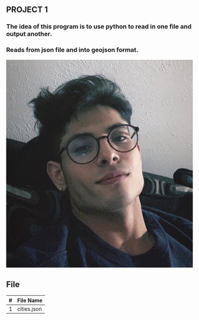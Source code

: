 ## PROJECT 1

### The idea  of this program is to use python to read in one file and output another.
### Reads from json file and into geojson format. 

![PROJECT 1](https://github.com/spathak0919/4553-Spatial-DS/blob/main/IMG-3104.jpg)

##  File

|   #   | File Name    |            
| :---: | -----------  | 
| 1     | cities.json  |                        
